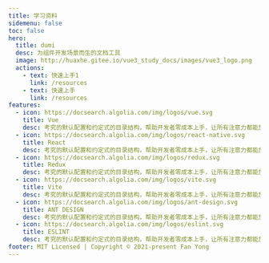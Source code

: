 ```yaml
---
title: 学习资料
sidemenu: false
toc: false
hero:
  title: dumi
  desc: 为组件开发场景而生的文档工具
  image: http://huaxhe.gitee.io/vue3_study_docs/images/vue3_logo.png
  actions:
    - text: 快速上手1
      link: /resources
    - text: 快速上手
      link: /resources
features:
  - icon: https://docsearch.algolia.com/img/logos/vue.svg
    title: Vue
    desc: 考究的默认配置和约定式的目录结构，帮助开发者零成本上手，让所有注意力都能放在文档编写和组件开发上
  - icon: https://docsearch.algolia.com/img/logos/react-native.svg
    title: React
    desc: 考究的默认配置和约定式的目录结构，帮助开发者零成本上手，让所有注意力都能放在文档编写和组件开发上
  - icon: https://docsearch.algolia.com/img/logos/redux.svg
    title: Redux
    desc: 考究的默认配置和约定式的目录结构，帮助开发者零成本上手，让所有注意力都能放在文档编写和组件开发上
  - icon: https://docsearch.algolia.com/img/logos/vite.svg
    title: Vite
    desc: 考究的默认配置和约定式的目录结构，帮助开发者零成本上手，让所有注意力都能放在文档编写和组件开发上
  - icon: https://docsearch.algolia.com/img/logos/ant-design.svg
    title: ANT DESIGN
    desc: 考究的默认配置和约定式的目录结构，帮助开发者零成本上手，让所有注意力都能放在文档编写和组件开发上
  - icon: https://docsearch.algolia.com/img/logos/eslint.svg
    title: ESLINT
    desc: 考究的默认配置和约定式的目录结构，帮助开发者零成本上手，让所有注意力都能放在文档编写和组件开发上
footer: MIT Licensed | Copyright © 2021-present Fan Yong
---
```



